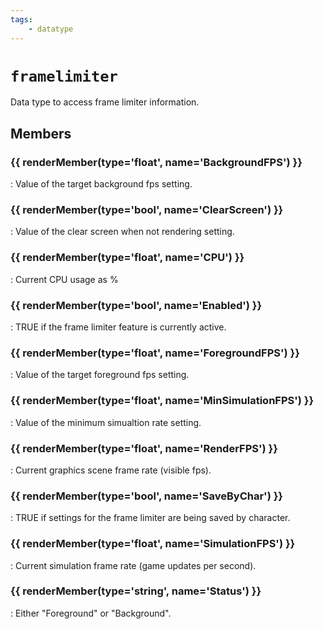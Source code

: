 ```yaml
---
tags:
    - datatype
---
```

# `framelimiter`

Data type to access frame limiter information.

## Members

### {{ renderMember(type='float', name='BackgroundFPS') }}

:   Value of the target background fps setting.

### {{ renderMember(type='bool', name='ClearScreen') }}

:   Value of the clear screen when not rendering setting.

### {{ renderMember(type='float', name='CPU') }}

:   Current CPU usage as %

### {{ renderMember(type='bool', name='Enabled') }}

:   TRUE if the frame limiter feature is currently active.

### {{ renderMember(type='float', name='ForegroundFPS') }}

:   Value of the target foreground fps setting.

### {{ renderMember(type='float', name='MinSimulationFPS') }}

:   Value of the minimum simualtion rate setting.

### {{ renderMember(type='float', name='RenderFPS') }}

:   Current graphics scene frame rate (visible fps).

### {{ renderMember(type='bool', name='SaveByChar') }}

:   TRUE if settings for the frame limiter are being saved by character.

### {{ renderMember(type='float', name='SimulationFPS') }}

:   Current simulation frame rate (game updates per second).

### {{ renderMember(type='string', name='Status') }}

:   Either "Foreground" or "Background".

[bool]: datatype-bool.md
[float]: datatype-float.md
[string]: datatype-string.md
